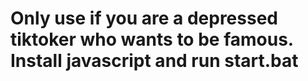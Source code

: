 # Only use if you are a depressed tiktoker who wants to be famous. Install javascript and run start.bat

